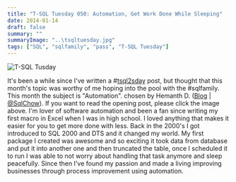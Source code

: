```yaml
---
title: "T-SQL Tuesday 050: Automation, Get Work Done While Sleeping"
date: 2014-01-14
draft: false
summary: ""
summaryImage: "..\tsqltuesday.jpg"
tags: ["SQL", "sqlfamily", "pass", "T-SQL Tuesday"]
---
```


![T-SQL Tusday](./SQL/tsqltuesday.jpg)

It's been a while since I've written a #[tsql2sday](https://twitter.com/search?q=tsql2sday&src=typd) post, but thought that this month's topic was worthy of me hoping into the pool with the #sqlfamily. This month the subject is "Automation". chosen by Hemanth D. ([Blog](http://sqlchow.wordpress.com/) | [@SqlChow](https://twitter.com/SqlChow)). If you want to read the opening post, please click the image above. I'm lover of software automation and been a fan since writing my first macro in Excel when I was in high school. I loved anything that makes it easier for you to get more done with less. Back in the 2000's I got introduced to SQL 2000 and DTS and it changed my world. My first package I created was awesome and so exciting it took data from database and put it into another one and then truncated the table, once I scheduled it to run I was able to not worry about handling that task anymore and sleep peacefully. Since then I've found my passion and made a living improving businesses through process improvement using automation.